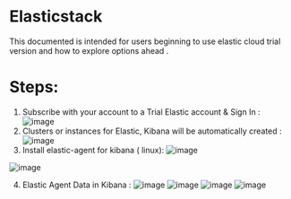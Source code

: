 # Elasticstack
This documented is intended for users beginning to use elastic cloud trial version and how to explore options ahead . 

# Steps: 
1. Subscribe with your account to a Trial Elastic account & Sign In :
![image](https://user-images.githubusercontent.com/50335583/139026490-97d44592-4bd5-488e-99bd-a9579f55e2ee.png)
2. Clusters or instances for Elastic, Kibana will be automatically created : 
![image](https://user-images.githubusercontent.com/50335583/139026597-6479d58b-9ce0-4952-8566-b0039515a289.png)
3. Install elastic-agent for kibana ( linux):
 ![image](https://user-images.githubusercontent.com/50335583/139027832-0e32d47c-cf35-4ae8-9e26-704fb77364c3.png)

 ![image](https://user-images.githubusercontent.com/50335583/139027745-92d836b2-add2-497c-b313-cfb020b1f82c.png)
 
 4. Elastic Agent Data in Kibana :
![image](https://user-images.githubusercontent.com/50335583/139028355-9d2eb7f6-69bc-4d8b-9b81-3e95f79989db.png)
![image](https://user-images.githubusercontent.com/50335583/139028462-4619e025-092d-4fd6-a050-89473cc7a154.png)
![image](https://user-images.githubusercontent.com/50335583/139031216-ed4b79df-8d89-47c4-9ff3-e113f6b2fc94.png)
![image](https://user-images.githubusercontent.com/50335583/139031568-1302c69b-cbf5-4e27-a2be-abec79d860b9.png)




